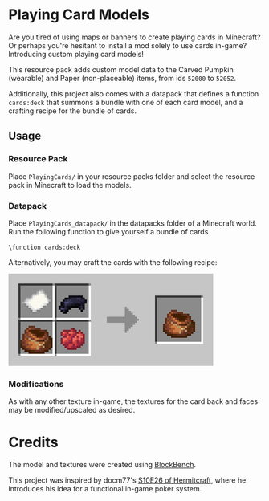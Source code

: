 # Playing Card Models
Are you tired of using maps or banners to create playing cards in Minecraft? Or perhaps you're hesitant to install a mod solely to use cards in-game? Introducing custom playing card models!

This resource pack adds custom model data to the Carved Pumpkin (wearable) and Paper (non-placeable) items, from ids `52000` to `52052`. 

Additionally, this project also comes with a datapack that defines a function `cards:deck` that summons a bundle with one of each card model, and a crafting recipe for the bundle of cards.

## Usage
### Resource Pack
Place `PlayingCards/` in your resource packs folder and select the resource pack in Minecraft to load the models.

### Datapack
Place `PlayingCards_datapack/` in the datapacks folder of a Minecraft world. Run the following function to give yourself a bundle of cards
```
\function cards:deck
```
Alternatively, you may craft the cards with the following recipe:

![Recipe for a deck of cards: 1 paper, 1 red dye, 1 black dye, 1 bundle (shapeless)](recipe.png)

### Modifications
As with any other texture in-game, the textures for the card back and faces may be modified/upscaled as desired.

# Credits
The model and textures were created using [BlockBench](https://www.blockbench.net/).

This project was inspired by docm77's [S10E26 of Hermitcraft](https://youtu.be/yb9VvNva9Pc?si=GEDGSzc9RdpObUgf), where he introduces his idea for a functional in-game poker system.